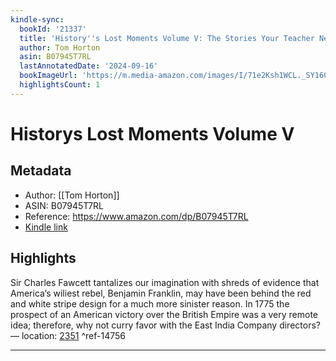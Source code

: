 ```yaml
---
kindle-sync:
  bookId: '21337'
  title: 'History''s Lost Moments Volume V: The Stories Your Teacher Never Told You'
  author: Tom Horton
  asin: B07945T7RL
  lastAnnotatedDate: '2024-09-16'
  bookImageUrl: 'https://m.media-amazon.com/images/I/71e2Ksh1WCL._SY160.jpg'
  highlightsCount: 1
---
```

# Historys Lost Moments Volume V
## Metadata
* Author: [[Tom Horton]]
* ASIN: B07945T7RL
* Reference: https://www.amazon.com/dp/B07945T7RL
* [Kindle link](kindle://book?action=open&asin=B07945T7RL)

## Highlights
Sir Charles Fawcett tantalizes our imagination with shreds of evidence that America’s wiliest rebel, Benjamin Franklin, may have been behind the red and white stripe design for a much more sinister reason. In 1775 the prospect of an American victory over the British Empire was a very remote idea; therefore, why not curry favor with the East India Company directors? — location: [2351](kindle://book?action=open&asin=B07945T7RL&location=2351) ^ref-14756

---
